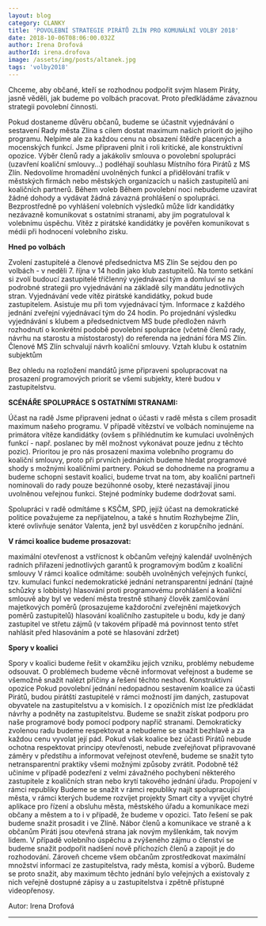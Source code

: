 ```yaml
---
layout: blog
category: CLANKY
title: 'POVOLEBNÍ STRATEGIE PIRÁTŮ ZLÍN PRO KOMUNÁLNÍ VOLBY 2018'
date: 2018-10-06T08:06:00.032Z
author: Irena Drofová
authorId: irena.drofova
image: /assets/img/posts/altanek.jpg   
tags: 'volby2018'
---
```


Chceme, aby občané, kteří se rozhodnou podpořit svým hlasem Piráty, jasně věděli, jak
budeme po volbách pracovat. Proto předkládáme závaznou strategii povolební činnosti.

Pokud dostaneme důvěru občanů, budeme se účastnit vyjednávání o sestavení Rady města
Zlína s cílem dostat maximum našich priorit do jejího programu. Nelpíme ale za každou cenu na obsazení štědře placených a mocenských funkcí. Jsme připraveni plnit i roli kritické, ale konstruktivní opozice. Výběr členů rady a jakákoliv smlouva o povolební spolupráci (uzavření koaliční smlouvy…) podléhají souhlasu Místního fóra Pirátů z MS Zlín. Nedovolíme hromadění uvolněných funkcí a přidělování trafik v městských firmách nebo městských organizacích u našich zastupitelů ani koaličních partnerů.
Během voleb
Během povolební noci nebudeme uzavírat žádné dohody a vydávat žádná závazná prohlášení o spolupráci.
Bezprostředně po vyhlášení volebních výsledků může lídr kandidátky nezávazně komunikovat s ostatními stranami, aby jim pogratuloval k volebnímu úspěchu.
Vítěz z pirátské kandidátky je pověřen komunikovat s médii při hodnocení volebního zisku.

**Hned po volbách**

Zvolení zastupitelé a členové předsednictva MS Zlín
Se sejdou den po volbách - v neděli 7. října v 14 hodin jako klub zastupitelů.
Na tomto setkání si zvolí budoucí zastupitelé tříčlenný vyjednávací tým a domluví se na podrobné strategii pro vyjednávání na základě síly mandátu jednotlivých stran.
Vyjednávání vede vítěz pirátské kandidátky, pokud bude zastupitelem. Asistuje mu při tom vyjednávací tým. Informace z každého jednání zveřejní vyjednávací tým do 24 hodin.
Po projednání výsledku vyjednávání s klubem a předsednictvem MS bude předložen návrh rozhodnutí o konkrétní podobě povolební spolupráce (včetně členů rady, návrhu na starostu a místostarosty) do referenda na jednání fóra MS Zlín. Členové MS Zlín schvalují návrh koaliční smlouvy.
Vztah klubu k ostatním subjektům

Bez ohledu na rozložení mandátů jsme připraveni spolupracovat na prosazení programových priorit se všemi subjekty, které budou v zastupitelstvu.

**SCÉNÁŘE SPOLUPRÁCE S OSTATNÍMI STRANAMI:**

Účast na radě
Jsme připraveni jednat o účasti v radě města s cílem prosadit maximum našeho programu. V případě vítězství ve volbách nominujeme na primátora vítěze kandidátky (ovšem s přihlédnutím ke kumulaci uvolněných funkcí - např. poslanec by měl možnost vykonávat pouze jednu z těchto pozic). Prioritou je pro nás prosazení maxima volebního programu do koaliční smlouvy, proto při prvních jednáních budeme hledat programové shody s možnými koaličními partnery. Pokud se dohodneme na programu a budeme schopni sestavit koalici, budeme trvat na tom, aby koaliční partneři nominovali do rady pouze bezúhonné osoby, které nezastávají jinou uvolněnou veřejnou funkci. Stejné podmínky budeme dodržovat sami.

Spolupráci v radě odmítáme s KSČM, SPD, jejíž účast na demokratické politice považujeme za nepřijatelnou, a také s hnutím Rozhybejme Zlín, které ovlivňuje senátor Valenta, jenž byl usvědčen z korupčního jednání.

**V rámci koalice budeme prosazovat:**

maximální otevřenost a vstřícnost k občanům
veřejný kalendář uvolněných radních
přiřazení jednotlivých garantů k programovým bodům z koaliční smlouvy
V rámci koalice odmítáme:
souběh uvolněných veřejných funkcí, tzv. kumulaci funkcí
nedemokratické jednání
netransparentní jednání (tajné schůzky s lobbisty)
hlasování proti programovému prohlášení a koaliční smlouvě
aby byl ve vedení města trestně stíhaný člověk
zamlčování majetkových poměrů (prosazujeme každoroční zveřejnění majetkových poměrů zastupitelů)
hlasování koaličního zastupitele u bodu, kdy je daný zastupitel ve střetu zájmů (v takovém případě má povinnost tento střet nahlásit před hlasováním a poté se hlasování zdržet)

**Spory v koalici**

Spory v koalici budeme řešit v okamžiku jejich vzniku, problémy nebudeme odsouvat. O problémech budeme věcně informovat veřejnost a budeme se všemožně snažit nalézt příčiny a řešení těchto neshod.
Konstruktivní opozice
Pokud povolební jednání nedopadnou sestavením koalice za účasti Pirátů, budou pirátští zastupitelé v rámci možností jim daných, zastupovat obyvatele na zastupitelstvu a v komisích. I z opozičních míst lze předkládat návrhy a podněty na zastupitelstvu. Budeme se snažit získat podporu pro naše programové body pomocí podpory napříč stranami. Demokraticky zvolenou radu budeme respektovat a nebudeme se snažit bezhlavě a za každou cenu vyvolat její pád. Pokud však koalice bez účasti Pirátů nebude ochotna respektovat principy otevřenosti, nebude zveřejňovat připravované záměry v předstihu a informovat veřejnost otevřeně, budeme se snažit tyto netransparentní praktiky všemi možnými způsoby zvrátit. Podobně též učiníme v případě podezření z velmi závažného pochybení některého zastupitele z koaličních stran nebo krytí takového jednání úřadu.
Propojení v rámci republiky
Budeme se snažit v rámci republiky najít spolupracující města, v rámci kterých budeme rozvíjet projekty Smart city a vyvíjet chytré aplikace pro řízení a obsluhu města, městského úřadu a komunikace mezi občany a městem a to i v případě, že budeme v opozici. Tato řešení se pak budeme snažit prosadit i ve Zlíně.
Nábor členů a komunikace ve straně a k občanům
Piráti jsou otevřená strana jak novým myšlenkám, tak novým lidem. V případě volebního úspěchu a zvýšeného zájmu o členství se budeme snažit podpořit nadšení nově příchozích členů a zapojit je do rozhodování. Zároveň chceme všem občanům zprostředkovat maximální množství informací ze zastupitelstva, rady města, komisí a výborů. Budeme se proto snažit, aby maximum těchto jednání bylo veřejných a existovaly z nich veřejně dostupné zápisy a u zastupitelstva i zpětně přístupné videopřenosy.


Autor: Irena Drofová



- - -

